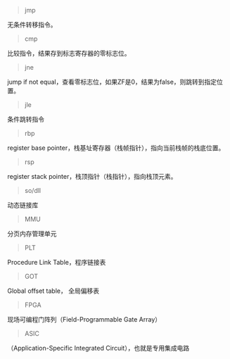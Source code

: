 > jmp

无条件转移指令。

> cmp

比较指令，结果存到标志寄存器的零标志位。

> jne

jump if not equal，查看零标志位，如果ZF是0，结果为false，则跳转到指定位置。

> jle

条件跳转指令

> rbp

register base pointer，栈基址寄存器（栈帧指针），指向当前栈帧的栈底位置。

> rsp

register stack pointer，栈顶指针（栈指针），指向栈顶元素。

> so/dll

动态链接库

> MMU

分页内存管理单元

> PLT

Procedure Link Table，程序链接表

> GOT

Global offset table， 全局偏移表



> FPGA

现场可编程门阵列（Field-Programmable Gate Array）

> ASIC

（Application-Specific Integrated Circuit），也就是专用集成电路
